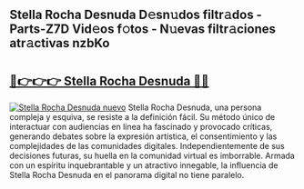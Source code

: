 ## Stella Rocha Desnuda D𝚎sn𝚞dos filtr𝚊dos - Parts-Z7D Vid𝚎os f𝚘tos - N𝚞evas filtr𝚊ciones atr𝚊ctivas nzbKo

# <h2><a href="http://mb43x7.tromn.icu/?c=Stella+Rocha+Desnuda">🔗👉👉👉 Stella Rocha Desnuda 🔗🔗</a></h2>

[![Stella Rocha Desnuda nuevo](https://i.imgur.com/pEAQMta.gif)](http://mb43x7.tromn.icu/?c=Stella+Rocha+Desnuda)
Stella Rocha Desnuda, una persona compleja y esquiva, se resiste a la definición fácil. Su método único de interactuar con audiencias en línea ha fascinado y provocado críticas, generando debates sobre la expresión artística, el consentimiento y las complejidades de las comunidades digitales. Independientemente de sus decisiones futuras, su huella en la comunidad virtual es imborrable. Armada con un espíritu inquebrantable y un atractivo innegable, la influencia de Stella Rocha Desnuda en el panorama digital no tiene paralelo.
